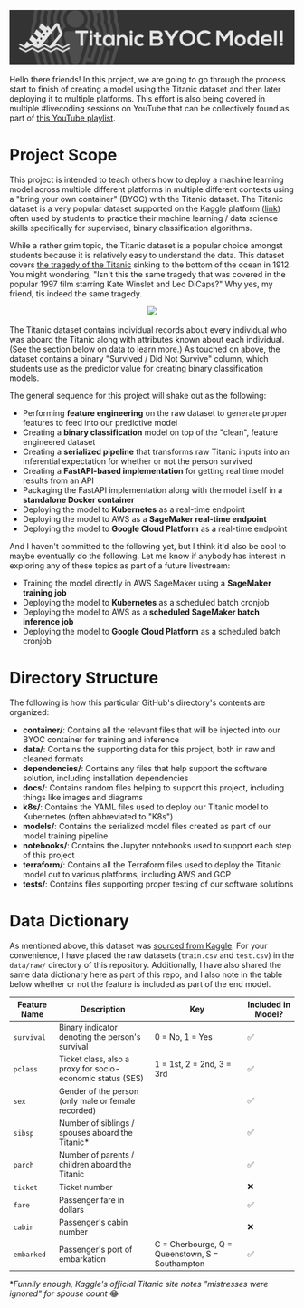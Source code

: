 ![](docs/images/github-banner.png)

Hello there friends! In this project, we are going to go through the process start to finish of creating a model using the Titanic dataset and then later deploying it to multiple platforms. This effort is also being covered in multiple #livecoding sessions on YouTube that can be collectively found as part of [this YouTube playlist](https://youtube.com/playlist?list=PLNBQNFhVrlVSAi9jIm6K5dWhcD1L372_G).



# Project Scope
This project is intended to teach others how to deploy a machine learning model across multiple different platforms in multiple different contexts using a "bring your own container" (BYOC) with the Titanic dataset. The Titanic dataset is a very popular dataset supported on the Kaggle platform ([link](https://www.kaggle.com/c/titanic)) often used by students to practice their machine learning / data science skills specifically for supervised, binary classification algorithms.

While a rather grim topic, the Titanic dataset is a popular choice amongst students because it is relatively easy to understand the data. This dataset covers [the tragedy of the Titanic](https://en.wikipedia.org/wiki/Titanic) sinking to the bottom of the ocean in 1912. You might wondering, "Isn't this the same tragedy that was covered in the popular 1997 film starring Kate Winslet and Leo DiCaps?" Why yes, my friend, tis indeed the same tragedy.

<p align="center">
<img src="https://media.giphy.com/media/XOY5y7YXjTD7q/giphy.gif">
</p>

The Titanic dataset contains individual records about every individual who was aboard the Titanic along with attributes known about each individual. (See the section below on data to learn more.) As touched on above, the dataset contains a binary "Survived / Did Not Survive" column, which students use as the predictor value for creating binary classification models.

The general sequence for this project will shake out as the following:

- Performing **feature engineering** on the raw dataset to generate proper features to feed into our predictive model
- Creating a **binary classification** model on top of the "clean", feature engineered dataset
- Creating a **serialized pipeline** that transforms raw Titanic inputs into an inferential expectation for whether or not the person survived
- Creating a **FastAPI-based implementation** for getting real time model results from an API
- Packaging the FastAPI implementation along with the model itself in a **standalone Docker container**
- Deploying the model to **Kubernetes** as a real-time endpoint
- Deploying the model to AWS as a **SageMaker real-time endpoint**
- Deploying the model to **Google Cloud Platform** as a real-time endpoint

And I haven't committed to the following yet, but I think it'd also be cool to maybe eventually do the following. Let me know if anybody has interest in exploring any of these topics as part of a future livestream:

- Training the model directly in AWS SageMaker using a **SageMaker training job**
- Deploying the model to **Kubernetes** as a scheduled batch cronjob
- Deploying the model to AWS as a **scheduled SageMaker batch inference job**
- Deploying the model to **Google Cloud Platform** as a scheduled batch cronjob



# Directory Structure
The following is how this particular GitHub's directory's contents are organized:
- **container/**: Contains all the relevant files that will be injected into our BYOC container for training and inference
- **data/**: Contains the supporting data for this project, both in raw and cleaned formats
- **dependencies/**: Contains any files that help support the software solution, including installation dependencies
- **docs/**: Contains random files helping to support this project, including things like images and diagrams
- **k8s/**: Contains the YAML files used to deploy our Titanic model to Kubernetes (often abbreviated to "K8s")
- **models/**: Contains the serialized model files created as part of our model training pipeline
- **notebooks/**: Contains the Jupyter notebooks used to support each step of this project
- **terraform/**: Contains all the Terraform files used to deploy the Titanic model out to various platforms, including AWS and GCP
- **tests/**: Contains files supporting proper testing of our software solutions


# Data Dictionary

As mentioned above, this dataset was [sourced from Kaggle](https://www.kaggle.com/c/titanic/data). For your convenience, I have placed the raw datasets (`train.csv` and `test.csv`) in the `data/raw/` directory of this repository. Additionally, I have also shared the same data dictionary here as part of this repo, and I also note in the table below whether or not the feature is included as part of the end model.

| **Feature Name** | **Description** | **Key** | **Included in Model?** |
| ---------------- | --------------- | ------- | ---------------------- |
| `survival` | Binary indicator denoting the person's survival | 0 = No, 1 = Yes | ✅ |
| `pclass` | Ticket class, also a proxy for socio-economic status (SES) | 1 = 1st, 2 = 2nd, 3 = 3rd | ✅ |
| `sex` | Gender of the person (only male or female recorded) | | ✅ |
| `sibsp` | Number of siblings / spouses aboard the Titanic* | | ✅ |
| `parch` | Number of parents / children aboard the Titanic | | ✅ |
| `ticket` | Ticket number | | ❌ |
| `fare` | Passenger fare in dollars | | ✅ |
| `cabin` | Passenger's cabin number | | ❌ |
| `embarked` | Passenger's port of embarkation | C = Cherbourge, Q = Queenstown, S = Southampton | ✅ |

**Funnily enough, Kaggle's official Titanic site notes "mistresses were ignored" for spouse count* 😂